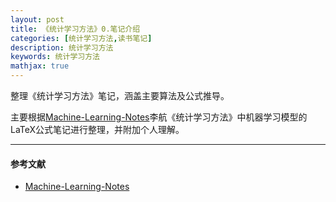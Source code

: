 ```yaml
---
layout: post
title: 《统计学习方法》0.笔记介绍
categories: [统计学习方法,读书笔记]
description: 统计学习方法
keywords: 统计学习方法
mathjax: true
---
```


整理《统计学习方法》笔记，涵盖主要算法及公式推导。


主要根据[Machine-Learning-Notes](https://github.com/anch3or/Machine-Learning-Notes)李航《统计学习方法》中机器学习模型的LaTeX公式笔记进行整理，并附加个人理解。


---

#### 参考文献
- [Machine-Learning-Notes](https://github.com/anch3or/Machine-Learning-Notes)